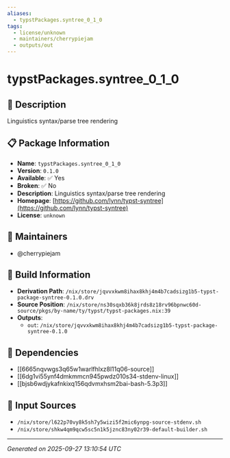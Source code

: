 ```yaml
---
aliases:
  - typstPackages.syntree_0_1_0
tags:
  - license/unknown
  - maintainers/cherrypiejam
  - outputs/out
---
```


# typstPackages.syntree_0_1_0

## 📝 Description

Linguistics syntax/parse tree rendering

## 📋 Package Information

- **Name**: `typstPackages.syntree_0_1_0`
- **Version**: `0.1.0`
- **Available**: ✅ Yes
- **Broken**: ✅ No
- **Description**: Linguistics syntax/parse tree rendering
- **Homepage**: [https://github.com/lynn/typst-syntree](https://github.com/lynn/typst-syntree)
- **License**: `unknown`
## 👥 Maintainers

- @cherrypiejam


## 🔧 Build Information

- **Derivation Path**: `/nix/store/jqvvxkwm8ihax8khj4m4b7cadsizg1b5-typst-package-syntree-0.1.0.drv`
- **Source Position**: `/nix/store/ns30sqxb36k8jrds8z18rv96bpnwc60d-source/pkgs/by-name/ty/typst/typst-packages.nix:39`
- **Outputs**:
  - `out`:  `/nix/store/jqvvxkwm8ihax8khj4m4b7cadsizg1b5-typst-package-syntree-0.1.0`

## 🔗 Dependencies

- [[6665nqvwgs3q65w1warlfhlxz8l11q06-source]]
- [[6dg1vi55ynf4dmkmmcn945pwdz010s34-stdenv-linux]]
- [[bjsb6wdjykafnkixq156qdvmxhsm2bai-bash-5.3p3]]

## 📁 Input Sources

- `/nix/store/l622p70vy8k5sh7y5wizi5f2mic6ynpg-source-stdenv.sh`
- `/nix/store/shkw4qm9qcw5sc5n1k5jznc83ny02r39-default-builder.sh`

---
*Generated on 2025-09-27 13:10:54 UTC*
